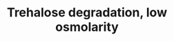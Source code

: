 ---
annotations:
- id: PW:0001300
  parent: classic metabolic pathway
  type: Pathway Ontology
  value: trehalose degradation pathway
authors:
- M.Braymer
- MaintBot
- Egonw
- Ddigles
- DeSl
- Finterly
- Eweitz
citedin: ''
communities: []
description: 'Trehalose is a storage carbohydrate that can either be synthesized or
  obtained from the external environment. To be utilized as a carbon source, trehalase
  (EC:3.2.1.28) must convert trehalose and water into two molecules of glucose. S.
  cerevisiae has two trehalase enzymes, one is an acid trehalase encoded by ATH1 and
  the other is a neutral trehalase encoded by NTH1. The name "acid" or "neutral" are
  based on the optimal pH of each enzyme (pH 4.5-5.0 and pH 6.8-7.0, respectively).  Each
  trehalase enzyme is active in a different subcellular location. Nth1p occurs as
  homodimer that is located in the cytoplasm, and is required for the hydrolysis of
  intracellular trehalose. Intracellular trehalose either results from trehalose biosynthesis,
  or to a lesser degree from uptake of trehalose from the environment via the Mal11p
  transporter. Ath1p was originally predicted to be a vacuolar protein, but has been
  experimentally shown to mainly localize in the periplasmic space, with a small fraction
  also occurring in the cell wall. Extracellular trehalose is hydrolysed into 2 glucose
  molecules by Ath1p.  Source: http://pathway.yeastgenome.org/YEAST/NEW-IMAGE?object=TREDEG-YEAST-PWY'
last-edited: 2025-06-21
ndex: null
organisms:
- Saccharomyces cerevisiae
redirect_from:
- /index.php/Pathway:WP70
- /instance/WP70
- /instance/WP70_r139496
revision: r139496
schema-jsonld:
- '@context': https://schema.org/
  '@id': https://wikipathways.github.io/pathways/WP70.html
  '@type': Dataset
  creator:
    '@type': Organization
    name: WikiPathways
  description: 'Trehalose is a storage carbohydrate that can either be synthesized
    or obtained from the external environment. To be utilized as a carbon source,
    trehalase (EC:3.2.1.28) must convert trehalose and water into two molecules of
    glucose. S. cerevisiae has two trehalase enzymes, one is an acid trehalase encoded
    by ATH1 and the other is a neutral trehalase encoded by NTH1. The name "acid"
    or "neutral" are based on the optimal pH of each enzyme (pH 4.5-5.0 and pH 6.8-7.0,
    respectively).  Each trehalase enzyme is active in a different subcellular location.
    Nth1p occurs as homodimer that is located in the cytoplasm, and is required for
    the hydrolysis of intracellular trehalose. Intracellular trehalose either results
    from trehalose biosynthesis, or to a lesser degree from uptake of trehalose from
    the environment via the Mal11p transporter. Ath1p was originally predicted to
    be a vacuolar protein, but has been experimentally shown to mainly localize in
    the periplasmic space, with a small fraction also occurring in the cell wall.
    Extracellular trehalose is hydrolysed into 2 glucose molecules by Ath1p.  Source:
    http://pathway.yeastgenome.org/YEAST/NEW-IMAGE?object=TREDEG-YEAST-PWY'
  keywords:
  - ADP
  - ATH1
  - ATP
  - GLK1
  - H₂O
  - NTH1
  - NTH2
  - TPS2
  - alpha,alpha-trehalose 6-phosphate
  - beta-D-Glucose
  - glucose-6-phosphate
  - phosphate
  - trehalose
  license: CC0
  name: Trehalose degradation, low osmolarity
seo: CreativeWork
title: Trehalose degradation, low osmolarity
wpid: WP70
---